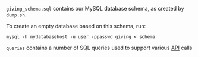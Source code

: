 `giving_schema.sql` contains our MySQL database schema, as created by `dump.sh`. 

To create an empty database based on this schema, run:
```
mysql -h mydatabasehost -u user -ppasswd giving < schema
```

`queries` contains a number of SQL queries used to support various [API](https://github.com/dssg/givinggraph/wiki/API) calls
